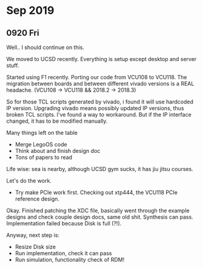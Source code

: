 # Sep 2019

## 0920 Fri

Well.. I should continue on this.

We moved to UCSD recently. Everything is setup except desktop and server stuff.

Started using F1 recently. Porting our code from VCU108 to VCU118. The migration
between boards and between different vivado versions is a REAL headache.
(VCU108 -> VCU118 && 2018.2 -> 2018.3)

So for those TCL scripts generated by vivado, i found it will use hardcoded IP version.
Upgrading vivado means possibly updated IP versions, thus broken TCL scripts.
I've found a way to workaround. But if the IP interface changed, it has to be modified manually.

Many things left on the table
- Merge LegoOS code
- Think about and finish design doc
- Tons of papers to read

Life wise: sea is nearby, although UCSD gym sucks, it has jiu jitsu courses.

Let's do the work.

- Try make PCIe work first. Checking out xtp444, the VCU118 PCIe reference design.


Okay. Finished patching the XDC file, basically went through the example designs and check couple design docs, same old shit. Synthesis can pass. Implementation failed because Disk is full (?!).

Anyway, next step is:
- Resize Disk size
- Run implementation, check it can pass
- Run simulation, functionality check of RDM! 